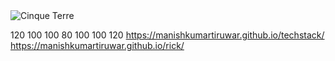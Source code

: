 
<html>
<body>
<img src="https://avatars0.githubusercontent.com/u/53038098?s=460&amp;u=0f8dbdf4414b935eb7fe6307e75bea4c3f4f0694&amp;v=4"; class="img-circle" alt="Cinque Terre">
</body>
</html> 

120 100 100 80 100 100 120
https://manishkumartiruwar.github.io/techstack/
https://manishkumartiruwar.github.io/rick/

